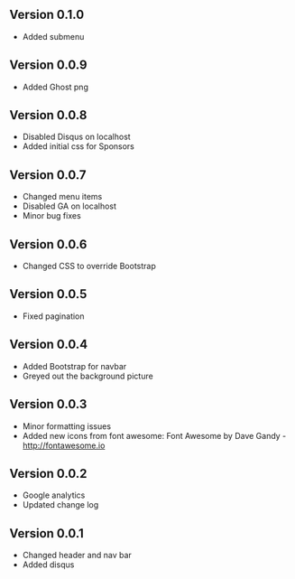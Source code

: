 ## Version 0.1.0
- Added submenu

## Version 0.0.9
- Added Ghost png

## Version 0.0.8
- Disabled Disqus on localhost
- Added initial css for Sponsors 

## Version 0.0.7
- Changed menu items
- Disabled GA on localhost
- Minor bug fixes

## Version 0.0.6
- Changed CSS to override Bootstrap

## Version 0.0.5
- Fixed pagination

## Version 0.0.4
- Added Bootstrap for navbar
- Greyed out the background picture

## Version 0.0.3
- Minor formatting issues
- Added new icons from font awesome: Font Awesome by Dave Gandy - http://fontawesome.io

## Version 0.0.2
- Google analytics
- Updated change log

## Version 0.0.1
- Changed header and nav bar
- Added disqus